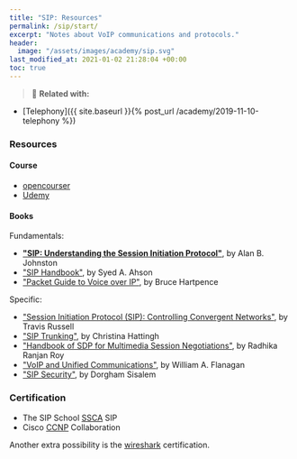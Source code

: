 ```yaml
---
title: "SIP: Resources"
permalink: /sip/start/
excerpt: "Notes about VoIP communications and protocols."
header:
  image: "/assets/images/academy/sip.svg"
last_modified_at: 2021-01-02 21:28:04 +00:00
toc: true
---
```


> :book: **Related with:**
* [Telephony]({{ site.baseurl }}{% post_url /academy/2019-11-10-telephony %})


### Resources

#### Course
* [opencourser](https://opencourser.com/)
* [Udemy](https://www.udemy.com/course/understanding-and-troubleshooting-sip/)

#### Books
Fundamentals:
* **["SIP: Understanding the Session Initiation Protocol"](https://www.amazon.com/SIP-Understanding-Session-Initiation-Protocol/dp/1608078639)**, by Alan B. Johnston
* ["SIP Handbook"](https://www.amazon.com/SIP-Handbook-Services-Technologies-Initiation-ebook/dp/B00A8SLB3O), by Syed A. Ahson
* ["Packet Guide to Voice over IP"](https://www.amazon.com/Packet-Guide-Voice-over-administrators/dp/1449339670), by Bruce Hartpence

Specific:
* ["Session Initiation Protocol (SIP): Controlling Convergent Networks"](https://www.amazon.com/Session-Initiation-Protocol-SIP-Communication-ebook/dp/B001AQ9DU6), by Travis Russell
* ["SIP Trunking"](https://www.amazon.com/SIP-Trunking-Networking-Technology-Communications-ebook/dp/B003ATPQEI), by Christina Hattingh
* ["Handbook of SDP for Multimedia Session Negotiations"](https://www.amazon.com/Handbook-SDP-Multimedia-Session-Negotiations-ebook/dp/B07NSF569P), by Radhika Ranjan Roy
* ["VoIP and Unified Communications"](https://www.amazon.com/VoIP-Unified-Communications-Internet-Telephony/dp/1118019210), by William A. Flanagan
* ["SIP Security"](https://www.amazon.com/SIP-Security-Dorgham-Sisalem/dp/0470516364), by Dorgham Sisalem

### Certification

* The SIP School [SSCA](https://www.thesipschool.com/courses/view) SIP
* Cisco [CCNP](https://www.cisco.com/c/en/us/training-events/training-certifications/certifications/professional/ccnp-collaboration-v2.html) Collaboration

Another extra possibility is the [wireshark](https://www.wiresharktraining.com/certification.html) certification.
